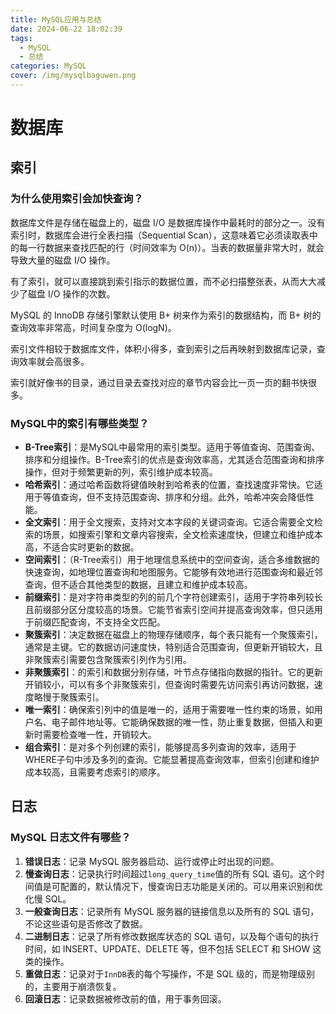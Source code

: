 ```yaml
---
title: MySQL应用与总结
date: 2024-06-22 18:02:39
tags:
  - MySQL
  - 总结
categories: MySQL
cover: /img/mysqlbaguwen.png
---
```


# 数据库

## 索引

### 为什么使用索引会加快查询？

数据库文件是存储在磁盘上的，磁盘 I/O 是数据库操作中最耗时的部分之一。没有索引时，数据库会进行全表扫描（Sequential Scan），这意味着它必须读取表中的每一行数据来查找匹配的行（时间效率为 O(n)）。当表的数据量非常大时，就会导致大量的磁盘 I/O 操作。

有了索引，就可以直接跳到索引指示的数据位置，而不必扫描整张表，从而大大减少了磁盘 I/O 操作的次数。

MySQL 的 InnoDB 存储引擎默认使用 B+ 树来作为索引的数据结构，而 B+ 树的查询效率非常高，时间复杂度为 O(logN)。

索引文件相较于数据库文件，体积小得多，查到索引之后再映射到数据库记录，查询效率就会高很多。

索引就好像书的目录，通过目录去查找对应的章节内容会比一页一页的翻书快很多。

### MySQL中的索引有哪些类型？

- **B-Tree索引**：是MySQL中最常用的索引类型。适用于等值查询、范围查询、排序和分组操作。B-Tree索引的优点是查询效率高，尤其适合范围查询和排序操作，但对于频繁更新的列，索引维护成本较高。
- **哈希索引**：通过哈希函数将键值映射到哈希表的位置，查找速度非常快。它适用于等值查询，但不支持范围查询、排序和分组。此外，哈希冲突会降低性能。
- **全文索引**：用于全文搜索，支持对文本字段的关键词查询。它适合需要全文检索的场景，如搜索引擎和文章内容搜索，全文检索速度快，但建立和维护成本高，不适合实时更新的数据。
- **空间索引**：（R-Tree索引）用于地理信息系统中的空间查询，适合多维数据的快速查询，如地理位置查询和地图服务。它能够有效地进行范围查询和最近邻查询，但不适合其他类型的数据，且建立和维护成本较高。
- **前缀索引**：是对字符串类型的列的前几个字符创建索引，适用于字符串列较长且前缀部分区分度较高的场景。它能节省索引空间并提高查询效率，但只适用于前缀匹配查询，不支持全文匹配。
- **聚簇索引**：决定数据在磁盘上的物理存储顺序，每个表只能有一个聚簇索引，通常是主键。它的数据访问速度快，特别适合范围查询，但更新开销较大，且非聚簇索引需要包含聚簇索引列作为引用。
- **非聚簇索引**：的索引和数据分别存储，叶节点存储指向数据的指针。它的更新开销较小，可以有多个非聚簇索引，但查询时需要先访问索引再访问数据，速度略慢于聚簇索引。
- **唯一索引**：确保索引列中的值是唯一的，适用于需要唯一性约束的场景，如用户名、电子邮件地址等。它能确保数据的唯一性，防止重复数据，但插入和更新时需要检查唯一性，开销较大。
- **组合索引**：是对多个列创建的索引，能够提高多列查询的效率，适用于WHERE子句中涉及多列的查询。它能显著提高查询效率，但索引创建和维护成本较高，且需要考虑索引的顺序。

## 日志

### MySQL 日志文件有哪些？

1. **错误日志**：记录 MySQL 服务器启动、运行或停止时出现的问题。
2. **慢查询日志**：记录执行时间超过`long_query_time`值的所有 SQL 语句。这个时间值是可配置的，默认情况下，慢查询日志功能是关闭的。可以用来识别和优化慢 SQL。
3. **一般查询日志**：记录所有 MySQL 服务器的链接信息以及所有的 SQL 语句，不论这些语句是否修改了数据。
4. **二进制日志**：记录了所有修改数据库状态的 SQL 语句，以及每个语句的执行时间，如 INSERT、UPDATE、DELETE 等，但不包括 SELECT 和 SHOW 这类的操作。
5. **重做日志**：记录对于`InnDB`表的每个写操作，不是 SQL 级的，而是物理级别的，主要用于崩溃恢复。
6. **回滚日志**：记录数据被修改前的值，用于事务回滚。

